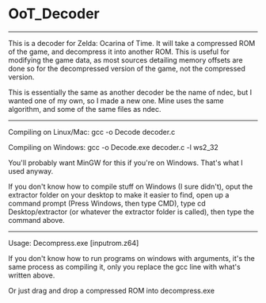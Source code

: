 # OoT_Decoder

---

This is a decoder for Zelda: Ocarina of Time. It will take a compressed ROM of the game, and decompress it into another ROM. This is useful for modifying the game data, as most sources detailing memory offsets are done so for the decompressed version of the game, not the compressed version.

This is essentially the same as another decoder be the name of ndec, but I wanted one of my own, so I made a new one. Mine uses the same algorithm, and some of the same files as ndec.

---

Compiling on Linux/Mac: gcc -o Decode decoder.c

Compiling on Windows: gcc -o Decode.exe decoder.c -l ws2_32

You'll probably want MinGW for this if you're on Windows. That's what I used anyway.

If you don't know how to compile stuff on Windows (I sure didn't), oput the extractor folder on your desktop to make it easier to find, open up a command prompt (Press Windows, then type CMD), type cd Desktop/extractor (or whatever the extractor folder is called), then type the command above.

---

Usage: Decompress.exe [inputrom.z64]

If you don't know how to run programs on windows with arguments, it's the same process as compiling it, only you replace the gcc line with what's written above.

Or just drag and drop a compressed ROM into decompress.exe
